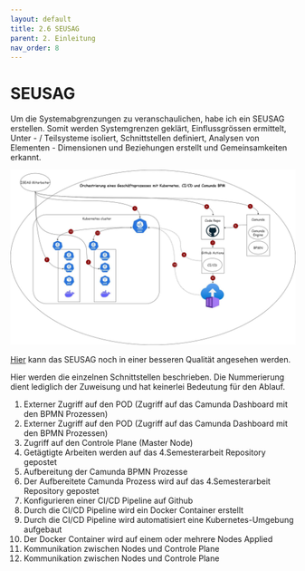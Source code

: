 ```yaml
---
layout: default
title: 2.6 SEUSAG
parent: 2. Einleitung
nav_order: 8
---
```


# SEUSAG

Um die Systemabgrenzungen zu veranschaulichen, habe ich ein SEUSAG erstellen. Somit werden Systemgrenzen geklärt, Einflussgrössen ermittelt, Unter - / Teilsysteme isoliert, Schnittstellen definiert, Analysen von Elementen - Dimensionen und Beziehungen erstellt und Gemeinsamkeiten erkannt.

![SEUSAG](../ressources/bilder/4_Semester_SEUSAG_Nummeriert.jpg)

[Hier](https://1drv.ms/i/c/77fe47fd6cd90d40/EQDm6e6qKQJBhG7jae0VdSoBtWtWbj2w2GWO2iVqIqgZyg?e=nz0r1g) kann das SEUSAG noch in einer besseren Qualität angesehen werden.

Hier werden die einzelnen Schnittstellen beschrieben. Die Nummerierung dient lediglich der Zuweisung und hat keinerlei Bedeutung für den Ablauf.

1. Externer Zugriff auf den POD (Zugriff auf das Camunda Dashboard mit den BPMN Prozessen)
2. Externer Zugriff auf den POD (Zugriff auf das Camunda Dashboard mit den BPMN Prozessen)
3. Zugriff auf den Controle Plane (Master Node)
4. Getägtigte Arbeiten werden auf das 4.Semesterarbeit Repository gepostet
5. Aufbereitung der Camunda BPMN Prozesse
6. Der Aufbereitete Camunda Prozess wird auf das 4.Semesterarbeit Repository gepostet
7. Konfigurieren einer CI/CD Pipeline auf Github
8. Durch die CI/CD Pipeline wird ein Docker Container erstellt
9. Durch die CI/CD Pipeline wird automatisiert eine Kubernetes-Umgebung aufgebaut
10. Der Docker Container wird auf einem oder mehrere Nodes Applied
11. Kommunikation zwischen Nodes und Controle Plane
12. Kommunikation zwischen Nodes und Controle Plane